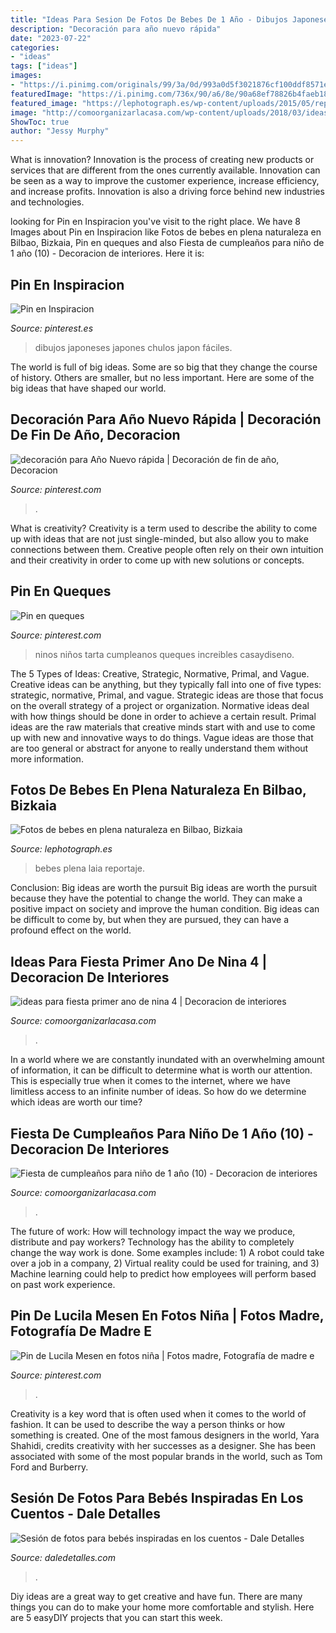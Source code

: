 ```yaml
---
title: "Ideas Para Sesion De Fotos De Bebes De 1 Año - Dibujos Japoneses Japones Chulos Japon Fáciles"
description: "Decoración para año nuevo rápida"
date: "2023-07-22"
categories:
- "ideas"
tags: ["ideas"]
images:
- "https://i.pinimg.com/originals/99/3a/0d/993a0d5f3021876cf100ddf8571ef4bd.jpg"
featuredImage: "https://i.pinimg.com/736x/90/a6/8e/90a68ef78826b4faeb1812ca9b5dd6a8.jpg"
featured_image: "https://lephotograph.es/wp-content/uploads/2015/05/reportaje-de-bebes-niños-exterior-bilbao.jpg"
image: "http://comoorganizarlacasa.com/wp-content/uploads/2018/03/ideas-para-fiesta-primer-ano-de-nina-4.jpg"
ShowToc: true
author: "Jessy Murphy"
---
```



What is innovation?
Innovation is the process of creating new products or services that are different from the ones currently available. Innovation can be seen as a way to improve the customer experience, increase efficiency, and increase profits. Innovation is also a driving force behind new industries and technologies.

	

		
looking for Pin en Inspiracion you've visit to the right place. We have 8 Images about Pin en Inspiracion like Fotos de bebes en plena naturaleza en Bilbao, Bizkaia, Pin en queques and also Fiesta de cumpleaños para niño de 1 año (10) - Decoracion de interiores. Here it is:
		
    
## Pin En Inspiracion

<img loading=lazy src="https://i.pinimg.com/736x/90/a6/8e/90a68ef78826b4faeb1812ca9b5dd6a8.jpg" onerror="this.onerror=null;this.src='https://tse4.mm.bing.net/th?id=OIP.LC1kIFriRX5OtjsJMTYInQHaJ3&amp;pid=15.1';" alt="Pin en Inspiracion">

_Source: pinterest.es_

>dibujos japoneses japones chulos japon fáciles. 

	

The world is full of big ideas. Some are so big that they change the course of history. Others are smaller, but no less important. Here are some of the big ideas that have shaped our world.

    
## Decoración Para Año Nuevo Rápida | Decoración De Fin De Año, Decoracion

<img loading=lazy src="https://i.pinimg.com/736x/f6/27/02/f627027a40043b5438b4d0b0b97e04ec.jpg" onerror="this.onerror=null;this.src='https://tse4.mm.bing.net/th?id=OIP.-q6GtNmf7RX4GD3lFeOgmwHaKx&amp;pid=15.1';" alt="decoración para Año Nuevo rápida | Decoración de fin de año, Decoracion">

_Source: pinterest.com_

>. 

	

What is creativity?
Creativity is a term used to describe the ability to come up with ideas that are not just single-minded, but also allow you to make connections between them. Creative people often rely on their own intuition and their creativity in order to come up with new solutions or concepts.

    
## Pin En Queques

<img loading=lazy src="https://i.pinimg.com/736x/d9/6f/a9/d96fa9af133861c721a5ca2ae771acbe.jpg" onerror="this.onerror=null;this.src='https://tse4.mm.bing.net/th?id=OIP.RpLIMZKWis7uhzy-32ZB_wHaIV&amp;pid=15.1';" alt="Pin en queques">

_Source: pinterest.com_

>ninos niños tarta cumpleanos queques increibles casaydiseno. 

	

The 5 Types of Ideas: Creative, Strategic, Normative, Primal, and Vague.
Creative ideas can be anything, but they typically fall into one of five types: strategic, normative, Primal, and vague. 
Strategic ideas are those that focus on the overall strategy of a project or organization. Normative ideas deal with how things should be done in order to achieve a certain result. Primal ideas are the raw materials that creative minds start with and use to come up with new and innovative ways to do things. Vague ideas are those that are too general or abstract for anyone to really understand them without more information.

    
## Fotos De Bebes En Plena Naturaleza En Bilbao, Bizkaia

<img loading=lazy src="https://lephotograph.es/wp-content/uploads/2015/05/reportaje-de-bebes-niños-exterior-bilbao.jpg" onerror="this.onerror=null;this.src='https://tse4.mm.bing.net/th?id=OIP.3mv4mRqgGz2tCvRx8M7cYQHaFN&amp;pid=15.1';" alt="Fotos de bebes en plena naturaleza en Bilbao, Bizkaia">

_Source: lephotograph.es_

>bebes plena laia reportaje. 

	

Conclusion: Big ideas are worth the pursuit
Big ideas are worth the pursuit because they have the potential to change the world. They can make a positive impact on society and improve the human condition. Big ideas can be difficult to come by, but when they are pursued, they can have a profound effect on the world.

    
## Ideas Para Fiesta Primer Ano De Nina 4 | Decoracion De Interiores

<img loading=lazy src="http://comoorganizarlacasa.com/wp-content/uploads/2018/03/ideas-para-fiesta-primer-ano-de-nina-4.jpg" onerror="this.onerror=null;this.src='https://tse3.mm.bing.net/th?id=OIP.XJoZea6OJNOxrUMpTmtoqgHaFj&amp;pid=15.1';" alt="ideas para fiesta primer ano de nina 4 | Decoracion de interiores">

_Source: comoorganizarlacasa.com_

>. 

	

In a world where we are constantly inundated with an overwhelming amount of information, it can be difficult to determine what is worth our attention. This is especially true when it comes to the internet, where we have limitless access to an infinite number of ideas. So how do we determine which ideas are worth our time?

    
## Fiesta De Cumpleaños Para Niño De 1 Año (10) - Decoracion De Interiores

<img loading=lazy src="https://comoorganizarlacasa.com/wp-content/uploads/2016/06/Fiesta-de-cumpleaños-para-niño-de-1-año-10.jpg" onerror="this.onerror=null;this.src='https://tse3.mm.bing.net/th?id=OIP.fxqymkYwIjtbIKrkglT4tQHaLL&amp;pid=15.1';" alt="Fiesta de cumpleaños para niño de 1 año (10) - Decoracion de interiores">

_Source: comoorganizarlacasa.com_

>. 

	

The future of work: How will technology impact the way we produce, distribute and pay workers?
Technology has the ability to completely change the way work is done. Some examples include: 1) A robot could take over a job in a company, 2) Virtual reality could be used for training, and 3) Machine learning could help to predict how employees will perform based on past work experience.

    
## Pin De Lucila Mesen En Fotos Niña | Fotos Madre, Fotografía De Madre E

<img loading=lazy src="https://i.pinimg.com/originals/99/3a/0d/993a0d5f3021876cf100ddf8571ef4bd.jpg" onerror="this.onerror=null;this.src='https://tse4.mm.bing.net/th?id=OIP.0biHgiK6mvIwERf6crlaawHaLG&amp;pid=15.1';" alt="Pin de Lucila Mesen en fotos niña | Fotos madre, Fotografía de madre e">

_Source: pinterest.com_

>. 

	

Creativity is a key word that is often used when it comes to the world of fashion. It can be used to describe the way a person thinks or how something is created. One of the most famous designers in the world, Yara Shahidi, credits creativity with her successes as a designer. She has been associated with some of the most popular brands in the world, such as Tom Ford and Burberry.

    
## Sesión De Fotos Para Bebés Inspiradas En Los Cuentos - Dale Detalles

<img loading=lazy src="https://www.daledetalles.com/wp-content/uploads/2016/07/sesión-de-fotos-para-bebés8.jpg" onerror="this.onerror=null;this.src='https://tse4.mm.bing.net/th?id=OIP.nn-tDS9UfrkRh6Xa8d8U1gAAAA&amp;pid=15.1';" alt="Sesión de fotos para bebés inspiradas en los cuentos - Dale Detalles">

_Source: daledetalles.com_

>. 

	

Diy ideas are a great way to get creative and have fun. There are many things you can do to make your home more comfortable and stylish. Here are 5 easyDIY projects that you can start this week.

